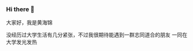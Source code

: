 ### Hi there 👋

<!--
**2020hhj/2020hhj** is a ✨ _special_ ✨ repository because its `README.md` (this file) appears on your GitHub profile.

Here are some ideas to get you started:

- 🔭 I’m currently working on ...
- 🌱 I’m currently learning ...
- 👯 I’m looking to collaborate on ...
- 🤔 I’m looking for help with ...
- 💬 Ask me about ...
- 📫 How to reach me: ...
- 😄 Pronouns: ...
- ⚡ Fun fact: ...
-->大家好，我是黄海锦
没经历过大学生活有几分紧张，不过我很期待能遇到一群志同道合的朋友
一同在大学发光发热



